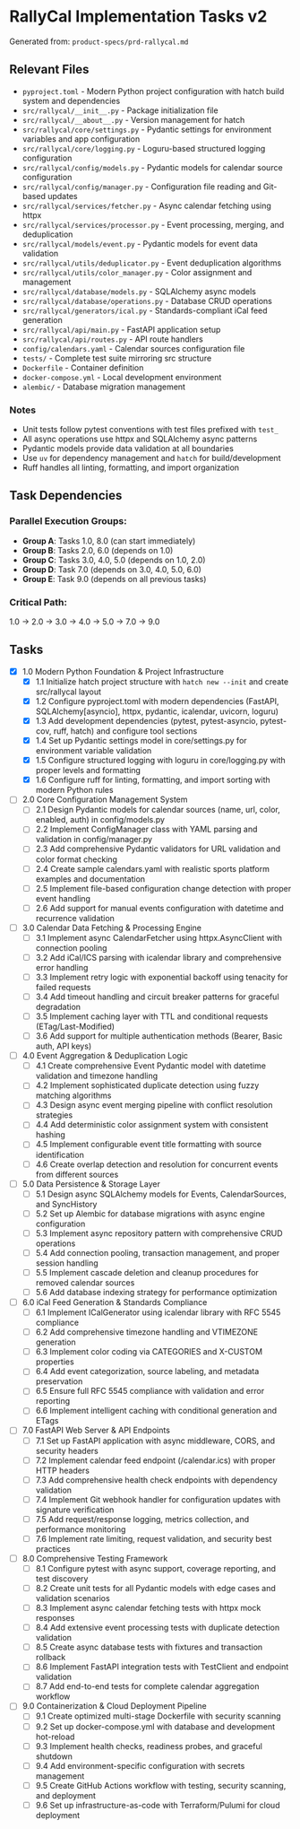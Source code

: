 # RallyCal Implementation Tasks v2

Generated from: `product-specs/prd-rallycal.md`

## Relevant Files

- `pyproject.toml` - Modern Python project configuration with hatch build system and dependencies
- `src/rallycal/__init__.py` - Package initialization file
- `src/rallycal/__about__.py` - Version management for hatch
- `src/rallycal/core/settings.py` - Pydantic settings for environment variables and app configuration
- `src/rallycal/core/logging.py` - Loguru-based structured logging configuration
- `src/rallycal/config/models.py` - Pydantic models for calendar source configuration
- `src/rallycal/config/manager.py` - Configuration file reading and Git-based updates
- `src/rallycal/services/fetcher.py` - Async calendar fetching using httpx
- `src/rallycal/services/processor.py` - Event processing, merging, and deduplication
- `src/rallycal/models/event.py` - Pydantic models for event data validation
- `src/rallycal/utils/deduplicator.py` - Event deduplication algorithms
- `src/rallycal/utils/color_manager.py` - Color assignment and management
- `src/rallycal/database/models.py` - SQLAlchemy async models
- `src/rallycal/database/operations.py` - Database CRUD operations
- `src/rallycal/generators/ical.py` - Standards-compliant iCal feed generation
- `src/rallycal/api/main.py` - FastAPI application setup
- `src/rallycal/api/routes.py` - API route handlers
- `config/calendars.yaml` - Calendar sources configuration file
- `tests/` - Complete test suite mirroring src structure
- `Dockerfile` - Container definition
- `docker-compose.yml` - Local development environment
- `alembic/` - Database migration management

### Notes

- Unit tests follow pytest conventions with test files prefixed with `test_`
- All async operations use httpx and SQLAlchemy async patterns
- Pydantic models provide data validation at all boundaries
- Use `uv` for dependency management and `hatch` for build/development
- Ruff handles all linting, formatting, and import organization

## Task Dependencies

### Parallel Execution Groups:
- **Group A**: Tasks 1.0, 8.0 (can start immediately)
- **Group B**: Tasks 2.0, 6.0 (depends on 1.0)
- **Group C**: Tasks 3.0, 4.0, 5.0 (depends on 1.0, 2.0)
- **Group D**: Task 7.0 (depends on 3.0, 4.0, 5.0, 6.0)
- **Group E**: Task 9.0 (depends on all previous tasks)

### Critical Path:
1.0 → 2.0 → 3.0 → 4.0 → 5.0 → 7.0 → 9.0

## Tasks

- [x] 1.0 Modern Python Foundation & Project Infrastructure
  - [x] 1.1 Initialize hatch project structure with `hatch new --init` and create src/rallycal layout
  - [x] 1.2 Configure pyproject.toml with modern dependencies (FastAPI, SQLAlchemy[asyncio], httpx, pydantic, icalendar, uvicorn, loguru)
  - [x] 1.3 Add development dependencies (pytest, pytest-asyncio, pytest-cov, ruff, hatch) and configure tool sections
  - [x] 1.4 Set up Pydantic settings model in core/settings.py for environment variable validation
  - [x] 1.5 Configure structured logging with loguru in core/logging.py with proper levels and formatting
  - [x] 1.6 Configure ruff for linting, formatting, and import sorting with modern Python rules

- [ ] 2.0 Core Configuration Management System
  - [ ] 2.1 Design Pydantic models for calendar sources (name, url, color, enabled, auth) in config/models.py
  - [ ] 2.2 Implement ConfigManager class with YAML parsing and validation in config/manager.py
  - [ ] 2.3 Add comprehensive Pydantic validators for URL validation and color format checking
  - [ ] 2.4 Create sample calendars.yaml with realistic sports platform examples and documentation
  - [ ] 2.5 Implement file-based configuration change detection with proper event handling
  - [ ] 2.6 Add support for manual events configuration with datetime and recurrence validation

- [ ] 3.0 Calendar Data Fetching & Processing Engine
  - [ ] 3.1 Implement async CalendarFetcher using httpx.AsyncClient with connection pooling
  - [ ] 3.2 Add iCal/ICS parsing with icalendar library and comprehensive error handling
  - [ ] 3.3 Implement retry logic with exponential backoff using tenacity for failed requests
  - [ ] 3.4 Add timeout handling and circuit breaker patterns for graceful degradation
  - [ ] 3.5 Implement caching layer with TTL and conditional requests (ETag/Last-Modified)
  - [ ] 3.6 Add support for multiple authentication methods (Bearer, Basic auth, API keys)

- [ ] 4.0 Event Aggregation & Deduplication Logic
  - [ ] 4.1 Create comprehensive Event Pydantic model with datetime validation and timezone handling
  - [ ] 4.2 Implement sophisticated duplicate detection using fuzzy matching algorithms
  - [ ] 4.3 Design async event merging pipeline with conflict resolution strategies
  - [ ] 4.4 Add deterministic color assignment system with consistent hashing
  - [ ] 4.5 Implement configurable event title formatting with source identification
  - [ ] 4.6 Create overlap detection and resolution for concurrent events from different sources

- [ ] 5.0 Data Persistence & Storage Layer
  - [ ] 5.1 Design async SQLAlchemy models for Events, CalendarSources, and SyncHistory
  - [ ] 5.2 Set up Alembic for database migrations with async engine configuration
  - [ ] 5.3 Implement async repository pattern with comprehensive CRUD operations
  - [ ] 5.4 Add connection pooling, transaction management, and proper session handling
  - [ ] 5.5 Implement cascade deletion and cleanup procedures for removed calendar sources
  - [ ] 5.6 Add database indexing strategy for performance optimization

- [ ] 6.0 iCal Feed Generation & Standards Compliance
  - [ ] 6.1 Implement ICalGenerator using icalendar library with RFC 5545 compliance
  - [ ] 6.2 Add comprehensive timezone handling and VTIMEZONE generation
  - [ ] 6.3 Implement color coding via CATEGORIES and X-CUSTOM properties
  - [ ] 6.4 Add event categorization, source labeling, and metadata preservation
  - [ ] 6.5 Ensure full RFC 5545 compliance with validation and error reporting
  - [ ] 6.6 Implement intelligent caching with conditional generation and ETags

- [ ] 7.0 FastAPI Web Server & API Endpoints
  - [ ] 7.1 Set up FastAPI application with async middleware, CORS, and security headers
  - [ ] 7.2 Implement calendar feed endpoint (/calendar.ics) with proper HTTP headers
  - [ ] 7.3 Add comprehensive health check endpoints with dependency validation
  - [ ] 7.4 Implement Git webhook handler for configuration updates with signature verification
  - [ ] 7.5 Add request/response logging, metrics collection, and performance monitoring
  - [ ] 7.6 Implement rate limiting, request validation, and security best practices

- [ ] 8.0 Comprehensive Testing Framework
  - [ ] 8.1 Configure pytest with async support, coverage reporting, and test discovery
  - [ ] 8.2 Create unit tests for all Pydantic models with edge cases and validation scenarios
  - [ ] 8.3 Implement async calendar fetching tests with httpx mock responses
  - [ ] 8.4 Add extensive event processing tests with duplicate detection validation
  - [ ] 8.5 Create async database tests with fixtures and transaction rollback
  - [ ] 8.6 Implement FastAPI integration tests with TestClient and endpoint validation
  - [ ] 8.7 Add end-to-end tests for complete calendar aggregation workflow

- [ ] 9.0 Containerization & Cloud Deployment Pipeline
  - [ ] 9.1 Create optimized multi-stage Dockerfile with security scanning
  - [ ] 9.2 Set up docker-compose.yml with database and development hot-reload
  - [ ] 9.3 Implement health checks, readiness probes, and graceful shutdown
  - [ ] 9.4 Add environment-specific configuration with secrets management
  - [ ] 9.5 Create GitHub Actions workflow with testing, security scanning, and deployment
  - [ ] 9.6 Set up infrastructure-as-code with Terraform/Pulumi for cloud deployment